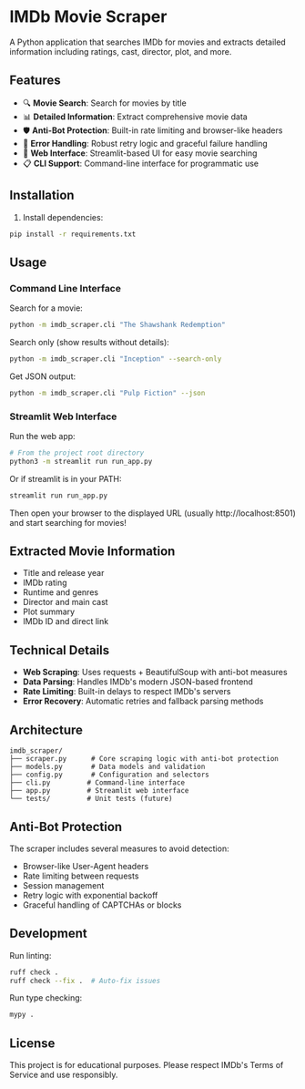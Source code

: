 # IMDb Movie Scraper

A Python application that searches IMDb for movies and extracts detailed information including ratings, cast, director, plot, and more.

## Features

- 🔍 **Movie Search**: Search for movies by title
- 📊 **Detailed Information**: Extract comprehensive movie data
- 🛡️ **Anti-Bot Protection**: Built-in rate limiting and browser-like headers
- 🔄 **Error Handling**: Robust retry logic and graceful failure handling
- 🎨 **Web Interface**: Streamlit-based UI for easy movie searching
- 📋 **CLI Support**: Command-line interface for programmatic use

## Installation

1. Install dependencies:
```bash
pip install -r requirements.txt
```

## Usage

### Command Line Interface

Search for a movie:
```bash
python -m imdb_scraper.cli "The Shawshank Redemption"
```

Search only (show results without details):
```bash
python -m imdb_scraper.cli "Inception" --search-only
```

Get JSON output:
```bash
python -m imdb_scraper.cli "Pulp Fiction" --json
```

### Streamlit Web Interface

Run the web app:
```bash
# From the project root directory
python3 -m streamlit run run_app.py
```

Or if streamlit is in your PATH:
```bash
streamlit run run_app.py
```

Then open your browser to the displayed URL (usually http://localhost:8501) and start searching for movies!

## Extracted Movie Information

- Title and release year
- IMDb rating
- Runtime and genres
- Director and main cast
- Plot summary
- IMDb ID and direct link

## Technical Details

- **Web Scraping**: Uses requests + BeautifulSoup with anti-bot measures
- **Data Parsing**: Handles IMDb's modern JSON-based frontend
- **Rate Limiting**: Built-in delays to respect IMDb's servers
- **Error Recovery**: Automatic retries and fallback parsing methods

## Architecture

```
imdb_scraper/
├── scraper.py      # Core scraping logic with anti-bot protection
├── models.py       # Data models and validation
├── config.py       # Configuration and selectors
├── cli.py         # Command-line interface
├── app.py         # Streamlit web interface
└── tests/         # Unit tests (future)
```

## Anti-Bot Protection

The scraper includes several measures to avoid detection:
- Browser-like User-Agent headers
- Rate limiting between requests
- Session management
- Retry logic with exponential backoff
- Graceful handling of CAPTCHAs or blocks

## Development

Run linting:
```bash
ruff check .
ruff check --fix .  # Auto-fix issues
```

Run type checking:
```bash
mypy .
```

## License

This project is for educational purposes. Please respect IMDb's Terms of Service and use responsibly.